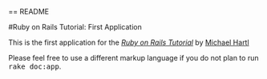 == README

#Ruby on Rails Tutorial: First Application

This is the first application for the [*Ruby on Rails Tutorial*](http://railstutorial.org/)
by [Michael Hartl](http://michaelhartl.com/)

Please feel free to use a different markup language if you do not plan to run
<tt>rake doc:app</tt>.
